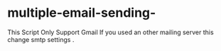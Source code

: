 # multiple-email-sending-
This Script Only Support Gmail If you used an other mailing server this change smtp settings .

